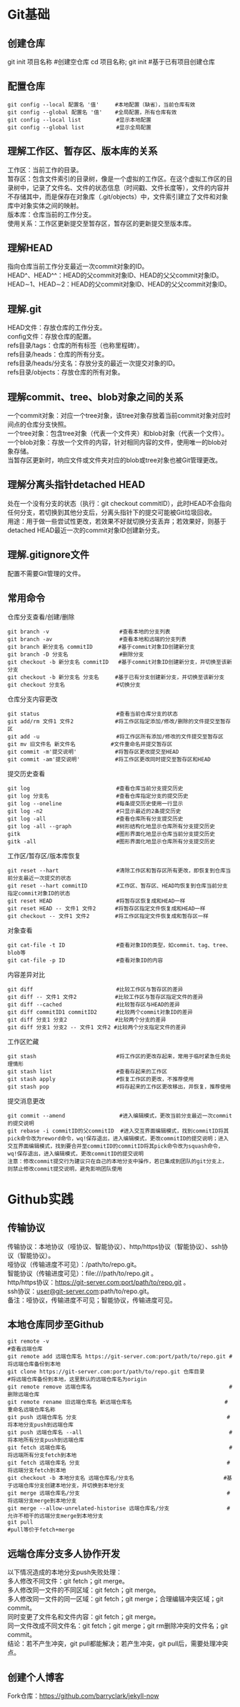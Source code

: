 # Git基础
## 创建仓库
  git init 项目名称       #创建空仓库
  cd 项目名称; git init   #基于已有项目创建仓库
## 配置仓库
```
git config --local 配置名 '值'     #本地配置（缺省），当前仓库有效
git config --global 配置名 '值'    #全局配置，所有仓库有效
git config --local list           #显示本地配置
git config --global list          #显示全局配置
```

## 理解工作区、暂存区、版本库的关系
工作区：当前工作的目录。  
暂存区：包含文件索引的目录树，像是一个虚拟的工作区。在这个虚拟工作区的目录树中，记录了文件名、文件的状态信息（时间戳、文件长度等），文件的内容并不存储其中，而是保存在对象库（.git/objects）中，文件索引建立了文件和对象库中对象实体之间的映射。  
版本库：仓库当前的工作分支。  
使用关系：工作区更新提交至暂存区，暂存区的更新提交至版本库。  

## 理解HEAD
指向仓库当前工作分支最近一次commit对象的ID。  
HEAD^、HEAD^^：HEAD的父commit对象ID、HEAD的父父commit对象ID。  
HEAD&sim;1、HEAD&sim;2：HEAD的父commit对象ID、HEAD的父父commit对象ID。  

## 理解.git
HEAD文件：存放仓库的工作分支。  
config文件：存放仓库的配置。  
refs目录/tags：仓库的所有标签（也称里程碑）。  
refs目录/heads：仓库的所有分支。  
refs目录/heads/分支名：存放分支的最近一次提交对象的ID。  
refs目录/objects：存放仓库的所有对象。 

## 理解commit、tree、blob对象之间的关系
一个commit对象：对应一个tree对象，该tree对象存放着当前commit对象对应时间点的仓库分支快照。  
一个tree对象：包含tree对象（代表一个文件夹）和blob对象（代表一个文件）。  
一个blob对象：存放一个文件的内容，针对相同内容的文件，使用唯一的blob对象存储。  
当暂存区更新时，响应文件或文件夹对应的blob或tree对象也被Git管理更改。  

## 理解分离头指针detached HEAD
处在一个没有分支的状态（执行：git checkout commitID），此时HEAD不会指向任何分支，若切换到其他分支后，分离头指针下的提交可能被Git垃圾回收。  
用途：用于做一些尝试性更改，若效果不好就切换分支丢弃；若效果好，则基于detached HEAD最近一次的commit对象ID创建新分支。  

## 理解.gitignore文件
配置不需要Git管理的文件。    

## 常用命令
仓库分支查看/创建/删除
```
git branch -v                      #查看本地的分支列表
git branch -av                     #查看本地和远端的分支列表
git branch 新分支名 commitID        #基于commit对象ID创建新分支
git branch -D 分支名                #删除分支
git checkout -b 新分支名 commitID   #基于commit对象ID创建新分支，并切换至该新分支
git checkout -b 新分支名 分支名     #基于已有分支创建新分支，并切换至该新分支
git checkout 分支名                #切换分支
```
仓库分支内容更改
```
git status 	                      #查看当前仓库分支的状态
git add/rm 文件1 文件2             #将工作区指定添加/修改/删除的文件提交至暂存区
git add -u                        #将工作区所有添加/修改的文件提交至暂存区
git mv 旧文件名 新文件名           #文件重命名并提交暂存区
git commit -m'提交说明'            #将暂存区更改提交至HEAD
git commit -am'提交说明'           #将工作区更改同时提交至暂存区和HEAD
```
提交历史查看 
```
git log                           #查看仓库当前分支提交历史
git log 分支名                     #查看仓库指定分支的提交历史
git log --oneline                 #每条提交历史使用一行显示
git log -n2                       #只显示最近的2条提交历史
git log -all                      #查看仓库所有分支提交历史
git log -all --graph              #树形结构化地显示仓库所有分支提交历史
gitk                              #图形界面化地显示仓库当前分支提交历史
gitk -all                         #图形界面化地显示仓库所有分支提交历史
```
工作区/暂存区/版本库恢复
```
git reset --hart                  #清除工作区和暂存区所有更改，即恢复到仓库当前分支最近一次提交的状态
git reset --hart commitID         #工作区、暂存区、HEAD均恢复到仓库当前分支指定commit对象ID的状态
git reset HEAD                    #将暂存区恢复成和HEAD一样
git reset HEAD -- 文件1 文件2      #将暂存区指定文件恢复成和HEAD一样
git checkout -- 文件1 文件2        #将工作区指定文件恢复成和暂存区一样
```
对象查看
```
git cat-file -t ID                #查看对象ID的类型，如commit、tag、tree、blob等
git cat-file -p ID                #查看对象ID的内容
```
内容差异对比
```
git diff                          #比较工作区与暂存区的差异
git diff -- 文件1 文件2            #比较工作区与暂存区指定文件的差异
git diff --cached                 #比较暂存区与HEAD的差异
git diff commitID1 commitID2      #比较两个commit对象ID的差异
git diff 分支1 分支2               #比较两个分支的差异
git diff 分支1 分支2 -- 文件1 文件2 #比较两个分支指定文件的差异
```
工作区贮藏
```
git stash                         #将工作区的更改存起来，常用于临时紧急任务处理情形
git stash list                    #查看存起来的工作区
git stash apply                   #恢复工作区的更改，不推荐使用
git stash pop                     #将存起来的工作区更改移出，并恢复，推荐使用
```
提交消息更改
```
git commit --amend                 #进入编辑模式，更改当前分支最近一次commit的提交说明
git rebase -i commitID的父commitID  #进入交互界面编辑模式，找到commitID将其pick命令改为reword命令，wq!保存退出，进入编辑模式，更改commitID的提交说明；进入交互界面编辑模式，找到要合并至commitID的commitID将其pick命令改为squash命令，wq!保存退出，进入编辑模式，更改commitID的提交说明
注意：修改commit提交行为建议只在自己的本地分支中操作，若已集成到团队的git分支上，则禁止修改commit提交说明，避免影响团队使用
```

# Github实践
## 传输协议
传输协议：本地协议（哑协议、智能协议）、http/https协议（智能协议）、ssh协议（智能协议）。  
哑协议（传输进度不可见）：/path/to/repo.git。  
智能协议（传输进度可见）：file:///path/to/repo.git 。  
http/https协议：https://git-server.com:port/path/to/repo.git 。  
ssh协议：user@git-server.com:path/to/repo.git。  
备注：哑协议，传输进度不可见；智能协议，传输进度可见。

## 本地仓库同步至Github
```
git remote -v                                                         #查看远端仓库
git remote add 远端仓库名 https://git-server.com:port/path/to/repo.git #将远端仓库备份到本地
git clone https://git-server.com:port/path/to/repo.git 仓库目录        #将远端仓库备份到本地，这里默认的远端仓库名为origin
git remote remove 远端仓库名                                           #删除远端仓库
git remote rename 旧远端仓库名 新远端仓库名                             #重命名远端仓库名称
git push 远端仓库名 分支                                               #将本地分支push到远端仓库
git push 远端仓库名 --all                                              #将本地所有分支push到远端仓库
git fetch 远端仓库名                                                   #将远端所有分支fetch到本地
git fetch 远端仓库名 分支                                              #将远端分支fetch到本地
git checkout -b 本地分支名 远端仓库名/分支名                            #基于远端仓库分支创建本地分支，并切换到本地分支
git merge 远端仓库名/分支                                              #将远端分支merge到本地分支
git merge --allow-unrelated-historise 远端仓库名/分支                  #允许不相干的远端分支merge到本地分支
git pull                                                              #pull等价于fetch+merge
```

## 远端仓库分支多人协作开发
以下情况造成的本地分支push失败处理：  
多人修改不同文件：git fetch；git merge。  
多人修改同一文件的不同区域：git fetch；git merge。  
多人修改同一文件的同一区域：git fetch；git merge；合理编辑冲突区域；git commit。  
同时变更了文件名和文件内容：git fetch；git merge。  
同一文件改成不同文件名：git fetch；git merge；git rm删除冲突的文件名；git commit。  
结论：若不产生冲突，git pull都能解决；若产生冲突，git pull后，需要处理冲突点。  

## 创建个人博客
Fork仓库：https://github.com/barryclark/jekyll-now





